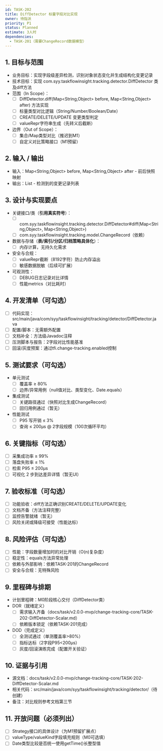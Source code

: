 ```yaml
---
id: TASK-202
title: DiffDetector 标量字段对比实现
owner: 待指派
priority: P1
status: Planned
estimate: 3人时
dependencies:
  - TASK-201（需要ChangeRecord数据模型）
---
```


## 1. 目标与范围
- 业务目标：实现字段级差异检测，识别对象状态变化并生成结构化变更记录
- 技术目标：实现 com.syy.taskflowinsight.tracking.detector.DiffDetector 类及diff方法
- 范围（In Scope）：
  - [ ] DiffDetector.diff(Map<String,Object> before, Map<String,Object> after) 方法实现
  - [ ] 标量类型对比逻辑（String/Number/Boolean/Date）
  - [ ] CREATE/DELETE/UPDATE 变更类型判定
  - [ ] valueRepr字符串生成（先转义后截断）
- 边界（Out of Scope）：
  - [ ] 集合/Map类型对比（推迟到M1）
  - [ ] 自定义对比策略接口（M1预留）

## 2. 输入 / 输出
- 输入：Map<String,Object> before, Map<String,Object> after - 前后快照映射
- 输出：List<ChangeRecord> - 检测到的变更记录列表

## 3. 设计与实现要点
- 关键接口/类（**引用真实符号**）：
  - [ ] com.syy.taskflowinsight.tracking.detector.DiffDetector#diff(Map<String,Object>, Map<String,Object>)
  - [ ] com.syy.taskflowinsight.tracking.model.ChangeRecord（依赖）
- 数据与存储（**表/索引/分区/归档策略具体化**）：
  - [ ] 内存计算，无持久化需求
- 安全与合规：
  - [ ] valueRepr截断（8192字符）防止内存溢出
  - [ ] 敏感数据脱敏（后续可扩展）
- 可观测性：
  - [ ] DEBUG日志记录对比详情
  - [ ] 性能metrics（对比耗时）

## 4. 开发清单（可勾选）
- [ ] 代码实现：src/main/java/com/syy/taskflowinsight/tracking/detector/DiffDetector.java
- [ ] 配置/脚本：无需额外配置
- [ ] 文档补全：方法级Javadoc注释
- [ ] 压测脚本与报告：2字段对比性能基准
- [ ] 回滚/灰度预案：通过tfi.change-tracking.enabled控制

## 5. 测试要求（可勾选）
- 单元测试
  - [ ] 覆盖率 ≥ 80%
  - [ ] 边界/异常用例（null值对比、类型变化、Date.equals）
- 集成测试
  - [ ] 关键路径通过（快照对比生成ChangeRecord）
  - [ ] 回归用例通过（暂无）
- 性能测试
  - [ ] P95 写开销 ≤ 3%
  - [ ] 查询 ≤ 200μs @ 2字段规模（100次循环平均）

## 6. 关键指标（可勾选）
- [ ] 采集成功率 ≥ 99%
- [ ] 落盘失败率 ≤ 1%
- [ ] 检索 P95 ≤ 200μs
- [ ] 可视化 2 步到达差异详情（暂无UI）

## 7. 验收标准（可勾选）
- [ ] 功能验收：diff方法正确识别CREATE/DELETE/UPDATE变化
- [ ] 文档齐备（方法注释完整）
- [ ] 监控告警就绪（暂无）
- [ ] 风险关闭或降级可接受（性能达标）

## 8. 风险评估（可勾选）
- [ ] 性能：字段数量增加时的对比开销（O(n)复杂度）
- [ ] 稳定性：equals方法异常处理
- [ ] 依赖与外部影响：依赖TASK-201的ChangeRecord
- [ ] 安全与合规：无特殊风险

## 9. 里程碑与排期
- 计划里程碑：M0阶段核心交付（DiffDetector类）
- DOR（就绪定义）
  - [ ] 需求输入齐备（docs/task/v2.0.0-mvp/change-tracking-core/TASK-202-DiffDetector-Scalar.md）
  - [ ] 依赖版本锁定（依赖TASK-201完成）
- DOD（完成定义）
  - [ ] 全测试通过（单测覆盖率>80%）
  - [ ] 指标达标（2字段P95<200μs）
  - [ ] 灰度/回滚演练完成（配置开关验证）

## 10. 证据与引用
- 源文档：docs/task/v2.0.0-mvp/change-tracking-core/TASK-202-DiffDetector-Scalar.md
- 相关代码：src/main/java/com/syy/taskflowinsight/tracking/detector/（待创建）
- 备注：对比规则参考文档第三节

## 11. 开放问题（必须列出）
- [ ] Strategy接口的具体设计（为M1预留扩展点）
- [ ] valueType/valueKind字段填充规则（M0可选填）
- [ ] Date类型比较是否统一使用getTime()长整型值